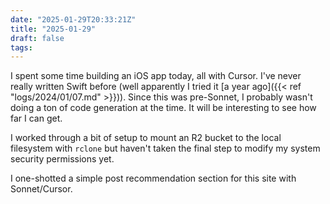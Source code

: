 ```yaml
---
date: "2025-01-29T20:33:21Z"
title: "2025-01-29"
draft: false
tags:
---
```


I spent some time building an iOS app today, all with Cursor.
I've never really written Swift before (well apparently I tried it [a year ago]({{< ref "logs/2024/01/07.md" >}})).
Since this was pre-Sonnet, I probably wasn't doing a ton of code generation at the time.
It will be interesting to see how far I can get.

I worked through a bit of setup to mount an R2 bucket to the local filesystem with `rclone` but haven't taken the final step to modify my system security permissions yet.

I one-shotted a simple post recommendation section for this site with Sonnet/Cursor.
